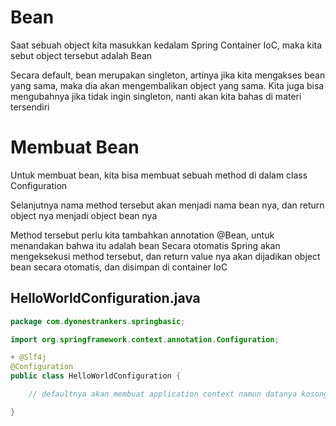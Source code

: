 # Bean

Saat sebuah object kita masukkan kedalam Spring Container IoC, maka kita sebut object tersebut adalah Bean

Secara default, bean merupakan singleton, artinya jika kita mengakses bean yang sama, maka dia akan mengembalikan object yang sama. Kita juga bisa mengubahnya jika tidak ingin singleton, nanti akan kita bahas di materi tersendiri

# Membuat Bean

Untuk membuat bean, kita bisa membuat sebuah method di dalam class Configuration

Selanjutnya nama method tersebut akan menjadi nama bean nya, dan return object nya menjadi object bean nya

Method tersebut perlu kita tambahkan annotation @Bean, untuk menandakan bahwa itu adalah bean
Secara otomatis Spring akan mengeksekusi method tersebut, dan return value nya akan dijadikan object bean secara otomatis, dan disimpan di container IoC

## HelloWorldConfiguration.java
```java diff
package com.dyonestrankers.springbasic;

import org.springframework.context.annotation.Configuration;

+ @Slf4j
@Configuration
public class HelloWorldConfiguration {

    // defaultnya akan membuat application context namun datanya kosong

}
```